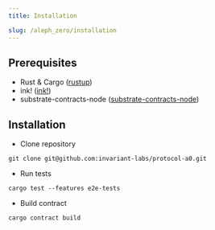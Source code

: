```yaml
---
title: Installation

slug: /aleph_zero/installation
---
```


## Prerequisites

* Rust & Cargo ([rustup](https://www.rust-lang.org/tools/install))
* ink! ([ink!](https://use.ink/getting-started/setup))
* substrate-contracts-node ([substrate-contracts-node](https://github.com/paritytech/substrate-contracts-node))

## Installation

* Clone repository
```
git clone git@github.com:invariant-labs/protocol-a0.git
```

* Run tests
```
cargo test --features e2e-tests
```

* Build contract
```
cargo contract build
```
